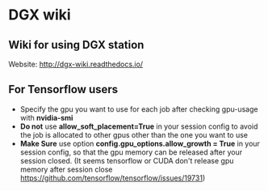 # DGX wiki

## Wiki for using DGX station
Website: http://dgx-wiki.readthedocs.io/

## For Tensorflow users

- Specify the gpu you want to use for each job after checking gpu-usage with **nvidia-smi**
- **Do not** use **allow_soft_placement=True** in your session config to avoid the job is allocated to other gpus other than the one you want to use
- **Make Sure** use option **config.gpu_options.allow_growth = True** in your session config, so that the gpu memory can be released after your session closed. (It seems tensorflow or CUDA don't release gpu memory after session close https://github.com/tensorflow/tensorflow/issues/19731)
